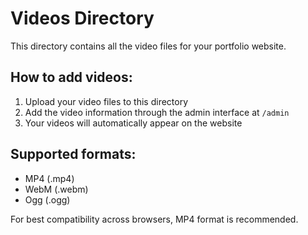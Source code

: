 # Videos Directory

This directory contains all the video files for your portfolio website.

## How to add videos:

1. Upload your video files to this directory
2. Add the video information through the admin interface at `/admin`
3. Your videos will automatically appear on the website

## Supported formats:

- MP4 (.mp4)
- WebM (.webm)
- Ogg (.ogg)

For best compatibility across browsers, MP4 format is recommended.

